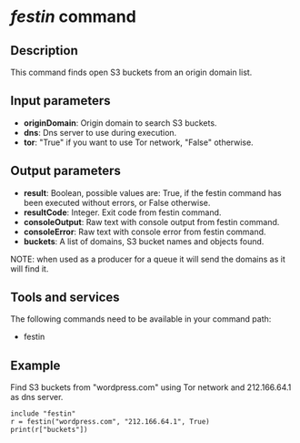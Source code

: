 # *festin* command

## Description

This command finds open S3 buckets from an origin domain list.

## Input parameters

- **originDomain**: Origin domain to search S3 buckets.
- **dns**: Dns server to use during execution.
- **tor**: "True" if you want to use Tor network, "False" otherwise.

## Output parameters

- **result**: Boolean, possible values are: True, if the festin command has been
executed without errors, or False otherwise.
- **resultCode**: Integer. Exit code from festin command.
- **consoleOutput**: Raw text with console output from festin command.
- **consoleError**: Raw text with console error from festin command.
- **buckets**: A list of domains, S3 bucket names and objects found.

NOTE: when used as a producer for a queue it will send the domains as it will find it.

## Tools and services

The following commands need to be available in your command path:

- festin

## Example

Find S3 buckets from "wordpress.com" using Tor network and 212.166.64.1 as dns server.

```text
include "festin"
r = festin("wordpress.com", "212.166.64.1", True)
print(r["buckets"])
```
